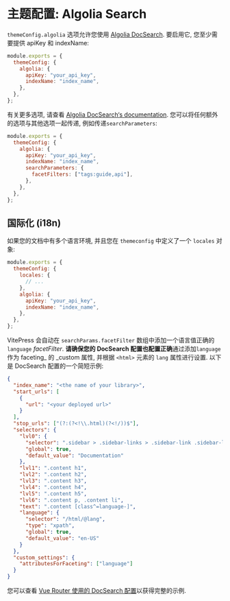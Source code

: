 # 主题配置: Algolia Search

`themeConfig.algolia` 选项允许您使用 [Algolia DocSearch](https://docsearch.algolia.com/). 要启用它, 您至少需要提供 apiKey 和 indexName:

```js
module.exports = {
  themeConfig: {
    algolia: {
      apiKey: "your_api_key",
      indexName: "index_name",
    },
  },
};
```

有关更多选项, 请查看 [Algolia DocSearch‘s documentation](https://docsearch.algolia.com/docs/behavior). 您可以将任何额外的选项与其他选项一起传递, 例如传递`searchParameters`:

```js
module.exports = {
  themeConfig: {
    algolia: {
      apiKey: "your_api_key",
      indexName: "index_name",
      searchParameters: {
        facetFilters: ["tags:guide,api"],
      },
    },
  },
};
```

## 国际化 (i18n)

如果您的文档中有多个语言环境, 并且您在 `themeconfig` 中定义了一个 `locales` 对象:

```js
module.exports = {
  themeConfig: {
    locales: {
      // ...
    },
    algolia: {
      apiKey: "your_api_key",
      indexName: "index_name",
    },
  },
};
```

VitePress 会自动在 `searchParams.facetFilter` 数组中添加一个语言值正确的 `language` _facetFilter_. **请确保您的 DocSearch 配置也配置正确**通过添加`language`作为 faceting\_ 的 \_custom 属性, 并根据 `<html>` 元素的 `lang` 属性进行设置. 以下是 DocSearch 配置的一个简短示例:

```json
{
  "index_name": "<the name of your library>",
  "start_urls": [
    {
      "url": "<your deployed url>"
    }
  ],
  "stop_urls": ["(?:(?<!\\.html)(?<!/))$"],
  "selectors": {
    "lvl0": {
      "selector": ".sidebar > .sidebar-links > .sidebar-link .sidebar-link-item.active",
      "global": true,
      "default_value": "Documentation"
    },
    "lvl1": ".content h1",
    "lvl2": ".content h2",
    "lvl3": ".content h3",
    "lvl4": ".content h4",
    "lvl5": ".content h5",
    "lvl6": ".content p, .content li",
    "text": ".content [class^=language-]",
    "language": {
      "selector": "/html/@lang",
      "type": "xpath",
      "global": true,
      "default_value": "en-US"
    }
  },
  "custom_settings": {
    "attributesForFaceting": ["language"]
  }
}
```

您可以查看 [Vue Router 使用的 DocSearch 配置](https://github.com/algolia/docsearch-configs/blob/master/configs/next_router_vuejs.json)以获得完整的示例.
